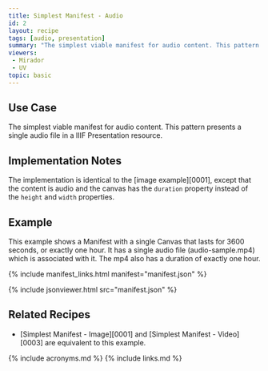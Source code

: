 ```yaml
---
title: Simplest Manifest - Audio
id: 2
layout: recipe
tags: [audio, presentation]
summary: "The simplest viable manifest for audio content. This pattern presents a single audio file in a IIIF Presentation resource."
viewers:
 - Mirador
 - UV
topic: basic 
---
```



## Use Case

The simplest viable manifest for audio content. This pattern presents a single audio file in a IIIF Presentation resource.

## Implementation Notes

The implementation is identical to the [image example][0001], except that the content is audio and the canvas has the `duration` property instead of the `height` and `width` properties.

## Example

This example shows a Manifest with a single Canvas that lasts for 3600 seconds, or exactly one hour. It has a single audio file (audio-sample.mp4) which is associated with it. The mp4 also has a duration of exactly one hour.

{% include manifest_links.html manifest="manifest.json" %}

{% include jsonviewer.html src="manifest.json" %}

## Related Recipes

* [Simplest Manifest - Image][0001] and [Simplest Manifest - Video][0003] are equivalent to this example.

{% include acronyms.md %}
{% include links.md %}

